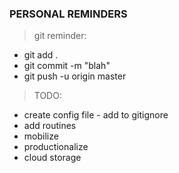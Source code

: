 ### PERSONAL REMINDERS ###

> git reminder:
- git add .
- git commit -m "blah"
- git push -u origin master

> TODO:
- create config file - add to gitignore
- add routines
- mobilize
- productionalize
- cloud storage